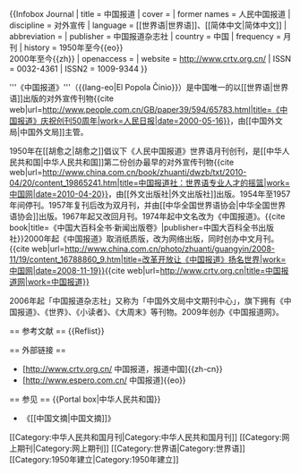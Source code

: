 {{Infobox Journal
| title        = 中国报道
| cover        = 
| former names = 人民中国报道
| discipline   = 对外宣传
| language     = [[世界语|世界语]]、[[简体中文|简体中文]]
| abbreviation = 
| publisher    = 中国报道杂志社
| country      = 中国
| frequency    = 月刊
| history      = 1950年至今{{eo}}<br>2000年至今{{zh}}
| openaccess   =
| website      = http://www.crtv.org.cn/
| ISSN         = 0032-4361
| ISSN2        = 1009-9344
}}

'''《中国报道》'''（{{lang-eo|El Popola Ĉinio}}）是中国唯一的以[[世界语|世界语]]出版的对外宣传刊物<ref>{{cite web|url=http://www.people.com.cn/GB/paper39/594/65783.html|title=《中国报道》庆祝创刊50周年|work=人民日报|date=2000-05-16}}</ref>，由[[中国外文局|中国外文局]]主管。

1950年在[[胡愈之|胡愈之]]倡议下《人民中国报道》世界语月刊创刊，是[[中华人民共和国|中华人民共和国]]第二份创办最早的对外宣传刊物<ref>{{cite web|url=http://www.china.com.cn/book/zhuanti/dwzb/txt/2010-04/20/content_19865241.htm|title=中国报道社：世界语专业人才的摇篮|work=中国网|date=2010-04-20}}</ref>，由[[外文出版社|外文出版社]]出版。1954年至1957年间停刊。1957年复刊后改为双月刊，并由[[中华全国世界语协会|中华全国世界语协会]]出版。1967年起又改回月刊。1974年起中文名改为《中国报道》。<ref>{{cite book|title=《中国大百科全书·新闻出版卷》|publisher=中国大百科全书出版社}}</ref>2000年起《中国报道》取消纸质版，改为网络出版，同时创办中文月刊。<ref>{{cite web|url=http://www.china.com.cn/photo/zhuanti/guangyin/2008-11/19/content_16788860_9.htm|title=改革开放让《中国报道》扬名世界|work=中国网|date=2008-11-19}}</ref><ref name="cr">{{cite web|url=http://www.crtv.org.cn|title=中国报道网|work=中国报道}}</ref>

2006年起「中国报道杂志社」又称为「中国外文局中文期刊中心」，旗下拥有《中国报道》、《世界》、《小读者》、《大周末》等刊物。2009年创办《中国报道网》。<ref name="cr" />

== 参考文献 ==
{{Reflist}}

== 外部链接 ==
* [http://www.crtv.org.cn/ 中国报道，报道中国]{{zh-cn}}
* [http://www.espero.com.cn/ 中国报道]{{eo}}

== 参见 ==
{{Portal box|中华人民共和国}}
* 《[[中国文摘|中国文摘]]》

[[Category:中华人民共和国月刊|Category:中华人民共和国月刊]]
[[Category:网上期刊|Category:网上期刊]]
[[Category:世界语|Category:世界语]]
[[Category:1950年建立|Category:1950年建立]]